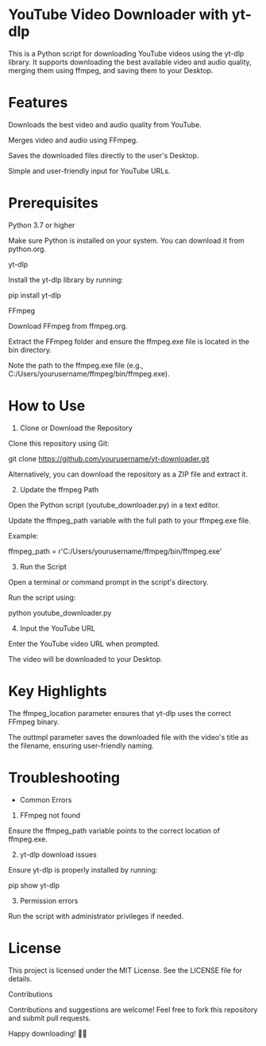 # YouTube Video Downloader with yt-dlp

This is a Python script for downloading YouTube videos using the yt-dlp library. It supports downloading the best available video and audio quality, merging them using ffmpeg, and saving them to your Desktop.

# Features

Downloads the best video and audio quality from YouTube.

Merges video and audio using FFmpeg.

Saves the downloaded files directly to the user's Desktop.

Simple and user-friendly input for YouTube URLs.

# Prerequisites

Python 3.7 or higher

Make sure Python is installed on your system. You can download it from python.org.

yt-dlp

Install the yt-dlp library by running:

pip install yt-dlp

FFmpeg

Download FFmpeg from ffmpeg.org.

Extract the FFmpeg folder and ensure the ffmpeg.exe file is located in the bin directory.

Note the path to the ffmpeg.exe file (e.g., C:/Users/yourusername/ffmpeg/bin/ffmpeg.exe).

# How to Use

1. Clone or Download the Repository

Clone this repository using Git:

git clone https://github.com/yourusername/yt-downloader.git

Alternatively, you can download the repository as a ZIP file and extract it.

2. Update the ffmpeg Path

Open the Python script (youtube_downloader.py) in a text editor.

Update the ffmpeg_path variable with the full path to your ffmpeg.exe file.

Example:

ffmpeg_path = r'C:/Users/yourusername/ffmpeg/bin/ffmpeg.exe'

3. Run the Script

Open a terminal or command prompt in the script's directory.

Run the script using:

python youtube_downloader.py

4. Input the YouTube URL

Enter the YouTube video URL when prompted.

The video will be downloaded to your Desktop.


# Key Highlights

The ffmpeg_location parameter ensures that yt-dlp uses the correct FFmpeg binary.

The outtmpl parameter saves the downloaded file with the video's title as the filename, ensuring user-friendly naming.

# Troubleshooting

- Common Errors

1. FFmpeg not found

Ensure the ffmpeg_path variable points to the correct location of ffmpeg.exe.

2. yt-dlp download issues

Ensure yt-dlp is properly installed by running:

pip show yt-dlp

3. Permission errors

Run the script with administrator privileges if needed.

# License

This project is licensed under the MIT License. See the LICENSE file for details.

Contributions

Contributions and suggestions are welcome! Feel free to fork this repository and submit pull requests.

Happy downloading! 🎥🎶

